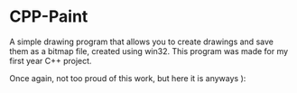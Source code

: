 # CPP-Paint

A simple drawing program that allows you to create drawings and save them as a bitmap file, created using win32. This program was made for my first year C++ project. 

Once again, not too proud of this work, but here it is anyways ):
